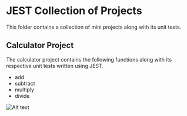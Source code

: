 # JEST Collection of Projects

This folder contains a collection of mini projects along with its unit tests. 

## Calculator Project
The calculator project contains the following functions along with its respective unit tests written using JEST.
- add
- subtract
- multiply
- divide

![Alt text](image-2.png)
